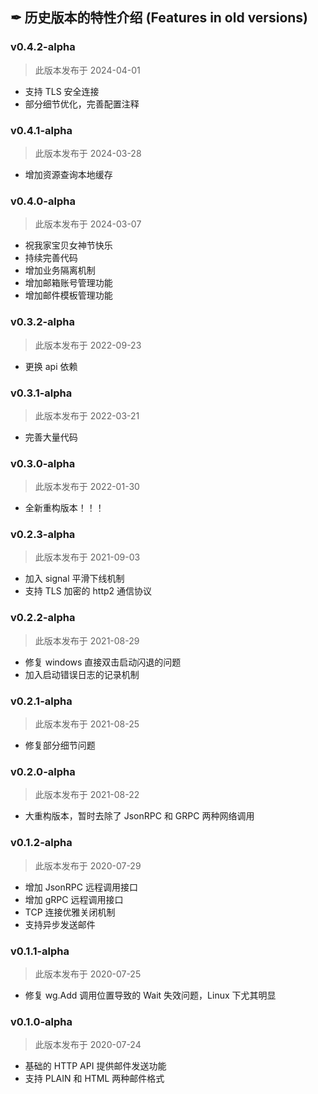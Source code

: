 ## ✒ 历史版本的特性介绍 (Features in old versions)

### v0.4.2-alpha

> 此版本发布于 2024-04-01

* 支持 TLS 安全连接
* 部分细节优化，完善配置注释

### v0.4.1-alpha

> 此版本发布于 2024-03-28

* 增加资源查询本地缓存

### v0.4.0-alpha

> 此版本发布于 2024-03-07

* 祝我家宝贝女神节快乐
* 持续完善代码
* 增加业务隔离机制
* 增加邮箱账号管理功能
* 增加邮件模板管理功能

### v0.3.2-alpha

> 此版本发布于 2022-09-23

* 更换 api 依赖

### v0.3.1-alpha

> 此版本发布于 2022-03-21

* 完善大量代码

### v0.3.0-alpha

> 此版本发布于 2022-01-30

* 全新重构版本！！！

### v0.2.3-alpha

> 此版本发布于 2021-09-03

* 加入 signal 平滑下线机制
* 支持 TLS 加密的 http2 通信协议

### v0.2.2-alpha

> 此版本发布于 2021-08-29

* 修复 windows 直接双击启动闪退的问题
* 加入启动错误日志的记录机制

### v0.2.1-alpha

> 此版本发布于 2021-08-25

* 修复部分细节问题

### v0.2.0-alpha

> 此版本发布于 2021-08-22

* 大重构版本，暂时去除了 JsonRPC 和 GRPC 两种网络调用

### v0.1.2-alpha

> 此版本发布于 2020-07-29

* 增加 JsonRPC 远程调用接口
* 增加 gRPC 远程调用接口
* TCP 连接优雅关闭机制
* 支持异步发送邮件

### v0.1.1-alpha

> 此版本发布于 2020-07-25

* 修复 wg.Add 调用位置导致的 Wait 失效问题，Linux 下尤其明显

### v0.1.0-alpha

> 此版本发布于 2020-07-24

* 基础的 HTTP API 提供邮件发送功能
* 支持 PLAIN 和 HTML 两种邮件格式